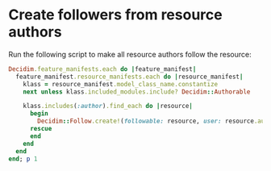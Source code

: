 # Create followers from resource authors

Run the following script to make all resource authors follow the resource:

```ruby
Decidim.feature_manifests.each do |feature_manifest|
  feature_manifest.resource_manifests.each do |resource_manifest|
    klass = resource_manifest.model_class_name.constantize
    next unless klass.included_modules.include? Decidim::Authorable

    klass.includes(:author).find_each do |resource|
      begin
        Decidim::Follow.create!(followable: resource, user: resource.author) if resource.author.present?
      rescue
      end
    end
  end
end; p 1
```
